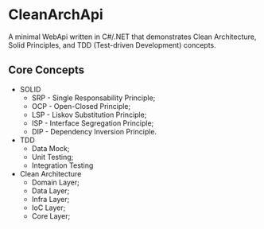 # CleanArchApi

A minimal WebApi written in C#/.NET that demonstrates Clean Architecture, Solid Principles, and TDD (Test-driven Development) concepts.

## Core Concepts
- SOLID
	- SRP - Single Responsability Principle;
	- OCP - Open-Closed Principle;
	- LSP - Liskov Substitution Principle;
	- ISP - Interface Segregation Principle;
	- DIP - Dependency Inversion Principle.
- TDD
	- Data Mock;
	- Unit Testing;
	- Integration Testing
- Clean Architecture
	- Domain Layer;
	- Data Layer;
	- Infra Layer;
	- IoC Layer;
	- Core Layer;

